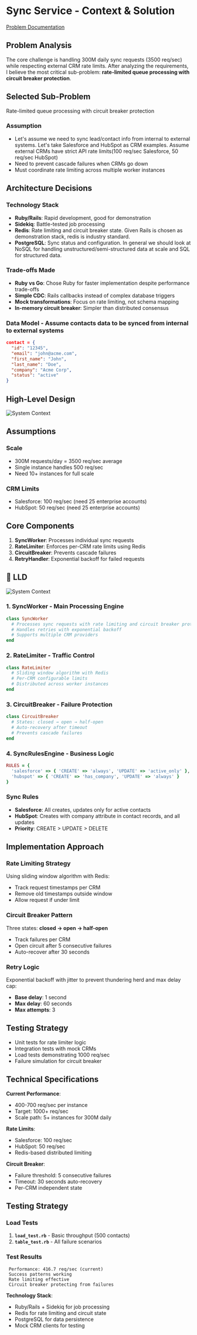 # Sync Service - Context & Solution
[Problem Documentation](problem.md)

## Problem Analysis

The core challenge is handling 300M daily sync requests (3500 req/sec) while respecting external CRM rate limits. After analyzing the requirements, I believe the most critical sub-problem: **rate-limited queue processing with circuit breaker protection**.

## Selected Sub-Problem
Rate-limited queue processing with circuit breaker protection

### Assumption
- Let's assume we need to sync lead/contact info from internal to external systems. Let's take Salesforce and HubSpot as CRM examples. Assume external CRMs have strict API rate limits(100 req/sec Salesforce, 50 req/sec HubSpot)
- Need to prevent cascade failures when CRMs go down
- Must coordinate rate limiting across multiple worker instances

## Architecture Decisions

### Technology Stack
- **Ruby/Rails**: Rapid development, good for demonstration
- **Sidekiq**: Battle-tested job processing
- **Redis**: Rate limiting and circuit breaker state. Given Rails is chosen as demonstration stack, redis is industry standard.
- **PostgreSQL**: Sync status and configuration. In general we should look at NoSQL for handling unstructured/semi-structured data at scale and SQL for structured data.

### Trade-offs Made
- **Ruby vs Go**: Chose Ruby for faster implementation despite performance trade-offs
- **Simple CDC**: Rails callbacks instead of complex database triggers
- **Mock transformations**: Focus on rate limiting, not schema mapping
- **In-memory circuit breaker**: Simpler than distributed consensus

### Data Model - Assume contacts data to be synced from internal to external systems
```json
contact = {
  "id": "12345",
  "email": "john@acme.com",
  "first_name": "John",
  "last_name": "Doe", 
  "company": "Acme Corp",
  "status": "active"
}
```

## High-Level Design
![System Context](https://github.com/himanshumehta/sync-service/blob/main/documentation/high-level.png)


## Assumptions

### Scale
- 300M requests/day = 3500 req/sec average
- Single instance handles 500 req/sec
- Need 10+ instances for full scale

### CRM Limits
- Salesforce: 100 req/sec (need 25 enterprise accounts)
- HubSpot: 50 req/sec (need 25 enterprise accounts)

## Core Components

1. **SyncWorker**: Processes individual sync requests
2. **RateLimiter**: Enforces per-CRM rate limits using Redis
3. **CircuitBreaker**: Prevents cascade failures
4. **RetryHandler**: Exponential backoff for failed requests

## 🔧 LLD

![System Context](https://github.com/himanshumehta/sync-service/blob/main/documentation/lld.png)

### 1. **SyncWorker** - Main Processing Engine
```ruby
class SyncWorker
  # Processes sync requests with rate limiting and circuit breaker protection
  # Handles retries with exponential backoff
  # Supports multiple CRM providers
end
```

### 2. **RateLimiter** - Traffic Control
```ruby
class RateLimiter
  # Sliding window algorithm with Redis
  # Per-CRM configurable limits
  # Distributed across worker instances
end
```

### 3. **CircuitBreaker** - Failure Protection
```ruby
class CircuitBreaker
  # States: closed → open → half-open
  # Auto-recovery after timeout
  # Prevents cascade failures
end
```

### 4. **SyncRulesEngine** - Business Logic
```ruby
RULES = {
  'salesforce' => { 'CREATE' => 'always', 'UPDATE' => 'active_only' },
  'hubspot' => { 'CREATE' => 'has_company', 'UPDATE' => 'always' }
}
```

### Sync Rules
- **Salesforce**: All creates, updates only for active contacts
- **HubSpot**: Creates with company attribute in contact records, and all updates
- **Priority**: CREATE > UPDATE > DELETE

## Implementation Approach

### Rate Limiting Strategy
Using sliding window algorithm with Redis:
- Track request timestamps per CRM
- Remove old timestamps outside window
- Allow request if under limit

### Circuit Breaker Pattern
Three states: **closed → open → half-open**
- Track failures per CRM
- Open circuit after 5 consecutive failures
- Auto-recover after 30 seconds

### Retry Logic
Exponential backoff with jitter to prevent thundering herd and max delay cap:
- **Base delay**: 1 second
- **Max delay**: 60 seconds
- **Max attempts**: 3

## Testing Strategy
- Unit tests for rate limiter logic
- Integration tests with mock CRMs
- Load tests demonstrating 1000 req/sec
- Failure simulation for circuit breaker


## Technical Specifications

**Current Performance**:
- 400-700 req/sec per instance
- Target: 1000+ req/sec
- Scale path: 5+ instances for 300M daily

**Rate Limits**:
- Salesforce: 100 req/sec
- HubSpot: 50 req/sec
- Redis-based distributed limiting

**Circuit Breaker**:
- Failure threshold: 5 consecutive failures
- Timeout: 30 seconds auto-recovery
- Per-CRM independent state

## Testing Strategy

### Load Tests
1. **`load_test.rb`** - Basic throughput (500 contacts)
2. **`table_test.rb`** - All failure scenarios 

### Test Results
```
 Performance: 416.7 req/sec (current)
 Success patterns working
 Rate limiting effective  
 Circuit breaker protecting from failures
```

**Technology Stack**:
- Ruby/Rails + Sidekiq for job processing
- Redis for rate limiting and circuit state
- PostgreSQL for data persistence
- Mock CRM clients for testing
